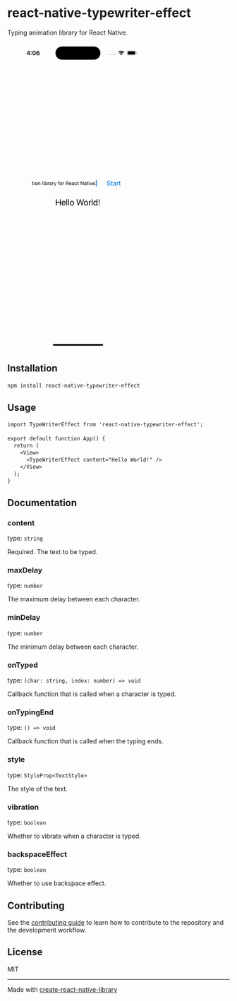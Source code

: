 # react-native-typewriter-effect

Typing animation library for React Native.

![Demo](./demo.gif)

## Installation

```sh
npm install react-native-typewriter-effect
```

## Usage

```tsx
import TypeWriterEffect from 'react-native-typewriter-effect';

export default function App() {
  return (
    <View>
      <TypeWriterEffect content="Hello World!" />
    </View>
  );
}
```

## Documentation

### content

type: `string`

Required. The text to be typed.

### maxDelay

type: `number`

The maximum delay between each character.

### minDelay

type: `number`

The minimum delay between each character.

### onTyped

type: `(char: string, index: number) => void`

Callback function that is called when a character is typed.

### onTypingEnd

type: `() => void`

Callback function that is called when the typing ends.

### style

type: `StyleProp<TextStyle>`

The style of the text.

### vibration

type: `boolean`

Whether to vibrate when a character is typed.

### backspaceEffect

type: `boolean`

Whether to use backspace effect.

## Contributing

See the [contributing guide](CONTRIBUTING.md) to learn how to contribute to the repository and the development workflow.

## License

MIT

---

Made with [create-react-native-library](https://github.com/callstack/react-native-builder-bob)

